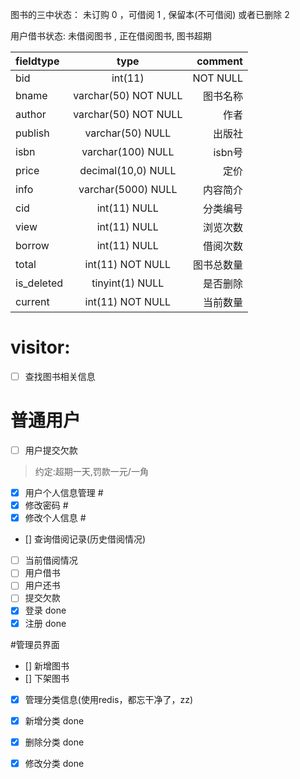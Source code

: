 图书的三中状态： 未订购 0 ，可借阅 1 , 保留本(不可借阅) 或者已删除 2 

用户借书状态: 
未借阅图书 , 正在借阅图书, 图书超期

|fieldtype|type|comment|
|:---|:---:|---:|
| bid | int(11) |NOT NULL | 图书编号|
|bname | varchar(50) NOT NULL | 图书名称
|author|varchar(50) NOT NULL|作者
|publish|varchar(50) NULL|出版社
isbn|varchar(100) NULL|isbn号
price|decimal(10,0) NULL|定价
info|varchar(5000) NULL|内容简介
cid|int(11) NULL|分类编号
view|int(11) NULL|浏览次数
borrow|int(11) NULL|借阅次数
total|int(11) NOT NULL|图书总数量
is_deleted|tinyint(1) NULL|是否删除
current|int(11) NOT NULL|当前数量

# visitor:
 
-[ ]   查找图书相关信息

# 普通用户

- [ ] 用户提交欠款
> 约定:超期一天,罚款一元/一角
 
 - [x]   用户个人信息管理 # 
 - [x]   修改密码 # 
 - [x]   修改个人信息 #
 - []   查询借阅记录(历史借阅情况)
 - [ ]   当前借阅情况
 - [ ]   用户借书
 - [ ]   用户还书
 - [ ]   提交欠款
 - [x]   登录 done
 - [x]   注册 done

#管理员界面
 - []   新增图书
 - []   下架图书
 - [x]   管理分类信息(使用redis，都忘干净了，zz)
 - [x]   新增分类  done 
 - [x]   删除分类  done 
 - [x]   修改分类  done


 
 
          